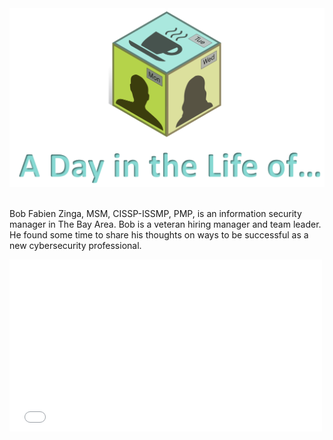 <figure class="snippetimg" style="margin: 0 auto;width:100%">
  <img src=".guides/img/DILOIntro.PNG">
  </figure>
  
<br>Bob Fabien Zinga, MSM, CISSP-ISSMP, PMP, is an information security manager in The Bay Area.  Bob is a veteran hiring manager and team leader.  He found some time to share his thoughts on ways to be successful as a new cybersecurity professional.
<div>
  <iframe src="//player.vimeo.com/video/227651250" width="500" height="275" frameborder="0" webkitallowfullscreen mozallowfullscreen allowfullscreen></iframe>
</div>
